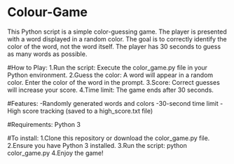 # Colour-Game
This Python script is a simple color-guessing game. The player is presented with a word displayed in a random color. The goal is to correctly identify the color of the word, not the word itself. The player has 30 seconds to guess as many words as possible.

#How to Play:
1.Run the script: Execute the color_game.py file in your Python environment.
2.Guess the color: A word will appear in a random color. Enter the color of the word in the prompt.
3.Score: Correct guesses will increase your score.
4.Time limit: The game ends after 30 seconds.

#Features:
-Randomly generated words and colors
-30-second time limit
-High score tracking (saved to a high_score.txt file)

#Requirements:
Python 3

#To install:
1.Clone this repository or download the color_game.py file.
2.Ensure you have Python 3 installed.
3.Run the script: python color_game.py
4.Enjoy the game!

